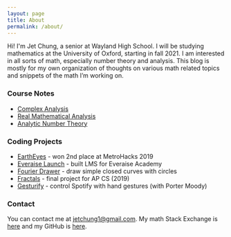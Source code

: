 ```yaml
---
layout: page
title: About
permalink: /about/
---
```


Hi! I'm Jet Chung, a senior at Wayland High School. I will be studying mathematics at the University of Oxford, starting in fall 2021. I am interested in all sorts of math, especially number theory and analysis. This blog is mostly for my own organization of thoughts on various math related topics and snippets of the math I’m working on.

### Course Notes
* [Complex Analysis](https://www.overleaf.com/read/xgsfpyfjpgpn)
* [Real Mathematical Analysis](https://www.overleaf.com/read/ywmbzrrrrwwj)
* [Analytic Number Theory](https://www.overleaf.com/read/ncbpgdtkxcmg)


### Coding Projects
* [EarthEyes](https://eartheyes.appspot.com) - won 2nd place at MetroHacks 2019
* [Everaise Launch](https://github.com/Everaise-Academy/Everaise-Launch) - built LMS for Everaise Academy
* [Fourier Drawer](https://jetchung.github.io/js/fourier/) - draw simple closed curves with circles
* [Fractals](https://jetchung.github.io/js/fractals/) - final project for AP CS (2019)
* [Gesturify](https://github.com/JetChung/gesturify) - control Spotify with hand gestures (with Porter Moody)



### Contact
You can contact me at jetchung1@gmail.com. My math Stack Exchange is [here](https://math.stackexchange.com/users/596778/jet-chung) and my GitHub is [here](https://github.com/JetChung).
